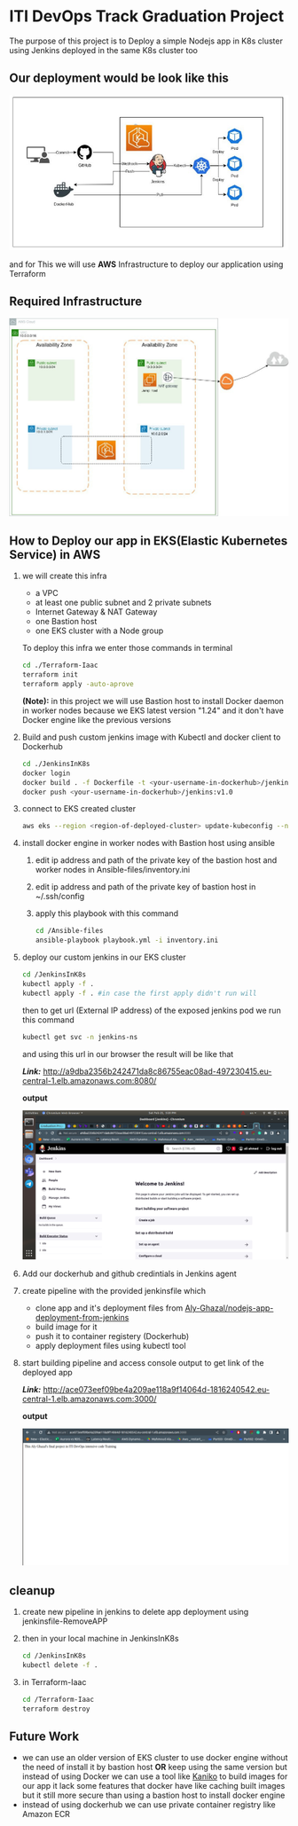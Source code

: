 # ITI DevOps Track Graduation Project

The purpose of this project is to Deploy a simple Nodejs app in K8s cluster using Jenkins deployed in the same K8s cluster too

## Our deployment would be look like this

![General Deployment](Output-pics/General-Deployment.jpeg)

and for This we will use **AWS** Infrastructure to deploy our application using Terraform

## Required Infrastructure

![Required Infra](Output-pics/Terraform-Deployment.jpeg)

## How to Deploy our app in EKS(Elastic Kubernetes Service) in AWS

1. we will create this infra

   - a VPC
   - at least one public subnet and 2 private subnets
   - Internet Gateway & NAT Gateway
   - one Bastion host
   - one EKS cluster with a Node group

    To deploy this infra we enter those commands in terminal

    ```bash
    cd ./Terraform-Iaac
    terraform init
    terraform apply -auto-aprove
    ```

    **(Note):** in this project we will use Bastion host to install Docker daemon in worker nodes because we EKS latest version "1.24" and it don't have Docker engine like the previous versions

2. Build and push custom jenkins image with Kubectl and docker client to Dockerhub

    ```bash
    cd ./JenkinsInK8s
    docker login
    docker build . -f Dockerfile -t <your-username-in-dockerhub>/jenkins:v1.0
    docker push <your-username-in-dockerhub>/jenkins:v1.0
    ```

3. connect to EKS created cluster

   ```bash
   aws eks --region <region-of-deployed-cluster> update-kubeconfig --name <cluster-name>
   ```

4. install docker engine in worker nodes with Bastion host using ansible

   1. edit ip address and path of the private key of the bastion host and worker nodes in Ansible-files/inventory.ini

   2. edit ip address and path of the private key of bastion host in ~/.ssh/config

   3. apply this playbook with this command

        ```bash
        cd /Ansible-files
        ansible-playbook playbook.yml -i inventory.ini 
        ```

5. deploy our custom jenkins in our EKS cluster

    ```bash
    cd /JenkinsInK8s
    kubectl apply -f .
    kubectl apply -f . #in case the first apply didn't run will
    ```

    then to get url (External IP address) of the exposed jenkins pod we run this command

    ```bash
    kubectl get svc -n jenkins-ns
    ```

    and using this url in our browser the result will be like that

    ***Link:*** <http://a9dba2356b242471da8c86755eac08ad-497230415.eu-central-1.elb.amazonaws.com:8080/>

    **output**

    ![Jenkins in EKS](Output-pics/JenkinsInEKS.png)

6. Add our dockerhub and github credintials in Jenkins agent
7. create pipeline with the provided jenkinsfile which

   - clone app and it's deployment files from [Aly-Ghazal/nodejs-app-deployment-from-jenkins](https://github.com/Aly-Ghazal/nodejs-app-deployment-from-jenkins)
   - build image for it
   - push it to container registery (Dockerhub)
   - apply deployment files using kubectl tool

8. start building pipeline and access console output to get link of the deployed app

    ***Link:*** <http://ace073eef09be4a209ae118a9f14064d-1816240542.eu-central-1.elb.amazonaws.com:3000/>

   **output**

   ![Nodejs output](Output-pics/Nodejs-output.png)

## cleanup

1. create new pipeline in jenkins to delete app deployment using jenkinsfile-RemoveAPP
2. then in your local machine in JenkinsInK8s

   ```bash
   cd /JenkinsInK8s
   kubectl delete -f .
   ```

3. in Terraform-Iaac

   ```bash
   cd /Terraform-Iaac
   terraform destroy
   ```

## Future Work

- we can use an older version of EKS cluster to use docker engine without the need of install it by bastion host
**OR**
keep using the same version but instead of using Docker we can use a tool like [Kaniko](https://github.com/GoogleContainerTools/kaniko) to build images for our app it lack some features that docker have like caching built images but it still more secure than using a bastion host to install docker engine
- instead of using dockerhub we can use private container registry like Amazon ECR